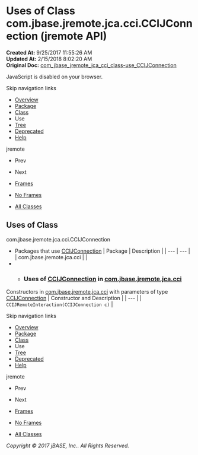 # Uses of Class com.jbase.jremote.jca.cci.CCIJConnection (jremote   API)

**Created At:** 9/25/2017 11:55:26 AM  
**Updated At:** 2/15/2018 8:02:20 AM  
**Original Doc:** [com_jbase_jremote_jca_cci_class-use_CCIJConnection](https://docs.jbase.com/39260-class-use/com_jbase_jremote_jca_cci_class-use_CCIJConnection)  

<!--<br>    try {<br>        if (location.href.indexOf('is-external=true') == -1) {<br>            parent.document.title="Uses of Class com.jbase.jremote.jca.cci.CCIJConnection (jremote   API)";<br>        }<br>    }<br>    catch(err) {<br>    }<br>//-->
JavaScript is disabled on your browser.

Skip navigation links

- [Overview](../../../../../../overview-summary.html)
- [Package](/39259-cci/com_jbase_jremote_jca_cci_package-summary)
- [Class](/39259-cci/com_jbase_jremote_jca_cci_CCIJConnection "class in com.jbase.jremote.jca.cci")
- Use
- [Tree](/39259-cci/com_jbase_jremote_jca_cci_package-tree)
- [Deprecated](../../../../../../deprecated-list.html)
- [Help](../../../../../../help-doc.html)


jremote <br>

- Prev
- Next


- [Frames](../../../../../../index.html?com/jbase/jremote/jca/cci/class-use//39260-class-use/com_jbase_jremote_jca_cci_class-use_CCIJConnection)
- [No Frames](/39260-class-use/com_jbase_jremote_jca_cci_class-use_CCIJConnection)


- [All Classes](../../../../../../allclasses-noframe.html)


<!--<br>  allClassesLink = document.getElementById("allclasses\_navbar\_top");<br>  if(window==top) {<br>    allClassesLink.style.display = "block";<br>  }<br>  else {<br>    allClassesLink.style.display = "none";<br>  }<br>  //-->

## Uses of Class
com.jbase.jremote.jca.cci.CCIJConnection

- Packages that use [CCIJConnection](/39259-cci/com_jbase_jremote_jca_cci_CCIJConnection "class in com.jbase.jremote.jca.cci") | Package | Description |
| --- | --- |
| com.jbase.jremote.jca.cci |   |
- - ### Uses of [CCIJConnection](/39259-cci/com_jbase_jremote_jca_cci_CCIJConnection "class in com.jbase.jremote.jca.cci") in [com.jbase.jremote.jca.cci](/39259-cci/com_jbase_jremote_jca_cci_package-summary)


Constructors in [com.jbase.jremote.jca.cci](/39259-cci/com_jbase_jremote_jca_cci_package-summary) with parameters of type [CCIJConnection](/39259-cci/com_jbase_jremote_jca_cci_CCIJConnection "class in com.jbase.jremote.jca.cci") | Constructor and Description |
| --- |
| `CCIJRemoteInteraction(CCIJConnection c)`  |

Skip navigation links

- [Overview](../../../../../../overview-summary.html)
- [Package](/39259-cci/com_jbase_jremote_jca_cci_package-summary)
- [Class](/39259-cci/com_jbase_jremote_jca_cci_CCIJConnection "class in com.jbase.jremote.jca.cci")
- Use
- [Tree](/39259-cci/com_jbase_jremote_jca_cci_package-tree)
- [Deprecated](../../../../../../deprecated-list.html)
- [Help](../../../../../../help-doc.html)


jremote <br>

- Prev
- Next


- [Frames](../../../../../../index.html?com/jbase/jremote/jca/cci/class-use//39260-class-use/com_jbase_jremote_jca_cci_class-use_CCIJConnection)
- [No Frames](/39260-class-use/com_jbase_jremote_jca_cci_class-use_CCIJConnection)


- [All Classes](../../../../../../allclasses-noframe.html)


<!--<br>  allClassesLink = document.getElementById("allclasses\_navbar\_bottom");<br>  if(window==top) {<br>    allClassesLink.style.display = "block";<br>  }<br>  else {<br>    allClassesLink.style.display = "none";<br>  }<br>  //-->

*Copyright © 2017 jBASE, Inc.. All Rights Reserved.*
